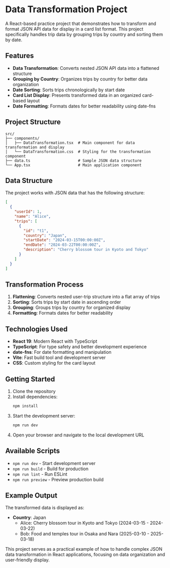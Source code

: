 # Data Transformation Project

A React-based practice project that demonstrates how to transform and format JSON API data for display in a card list format. This project specifically handles trip data by grouping trips by country and sorting them by date.

## Features

- **Data Transformation**: Converts nested JSON API data into a flattened structure
- **Grouping by Country**: Organizes trips by country for better data organization
- **Date Sorting**: Sorts trips chronologically by start date
- **Card List Display**: Presents transformed data in an organized card-based layout
- **Date Formatting**: Formats dates for better readability using date-fns

## Project Structure

```
src/
├── components/
│   ├── DataTransformation.tsx  # Main component for data transformation and display
│   └── DataTransformation.css  # Styling for the transformation component
├── data.ts                     # Sample JSON data structure
└── App.tsx                     # Main application component
```

## Data Structure

The project works with JSON data that has the following structure:

```json
[
  {
    "userId": 1,
    "name": "Alice",
    "trips": [
      {
        "id": "t1",
        "country": "Japan",
        "startDate": "2024-03-15T00:00:00Z",
        "endDate": "2024-03-22T00:00:00Z",
        "description": "Cherry blossom tour in Kyoto and Tokyo"
      }
    ]
  }
]
```

## Transformation Process

1. **Flattening**: Converts nested user-trip structure into a flat array of trips
2. **Sorting**: Sorts trips by start date in ascending order
3. **Grouping**: Groups trips by country for organized display
4. **Formatting**: Formats dates for better readability

## Technologies Used

- **React 19**: Modern React with TypeScript
- **TypeScript**: For type safety and better development experience
- **date-fns**: For date formatting and manipulation
- **Vite**: Fast build tool and development server
- **CSS**: Custom styling for the card layout

## Getting Started

1. Clone the repository
2. Install dependencies:
   ```bash
   npm install
   ```
3. Start the development server:
   ```bash
   npm run dev
   ```
4. Open your browser and navigate to the local development URL

## Available Scripts

- `npm run dev` - Start development server
- `npm run build` - Build for production
- `npm run lint` - Run ESLint
- `npm run preview` - Preview production build

## Example Output

The transformed data is displayed as:
- **Country**: Japan
  - Alice: Cherry blossom tour in Kyoto and Tokyo (2024-03-15 - 2024-03-22)
  - Bob: Food and temples tour in Osaka and Nara (2025-03-10 - 2025-03-18)

This project serves as a practical example of how to handle complex JSON data transformation in React applications, focusing on data organization and user-friendly display.
